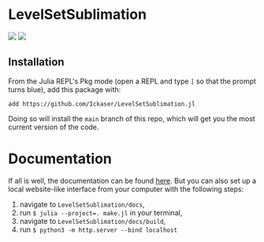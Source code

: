 # LevelSetSublimation

[![](https://img.shields.io/badge/docs-dev-blue.svg)](https://ickaser.github.io/LevelSetSublimation.jl/dev) 
[![](https://zenodo.org/badge/DOI/10.5281/zenodo.17469616.svg)](https://doi.org/10.5281/zenodo.17469616)

## Installation

From the Julia REPL's Pkg mode (open a REPL and type `]` so that the prompt turns blue), add this package with:
```
add https://github.com/Ickaser/LevelSetSublimation.jl
```
Doing so will install the `main` branch of this repo, which will get you the most current version of the code.

# Documentation
If all is well, the documentation can be found [here](https://ickaser.github.io/LevelSetSublimation.jl/). But you can also set up a local website-like interface from your computer with the following steps:
1. navigate to `LevelSetSublimation/docs`, 
2. run `$ julia --project=. make.jl` in your terminal,
3. navigate to `LevelSetSublimation/docs/build`,
4. run `$ python3 -m http.server --bind localhost`
